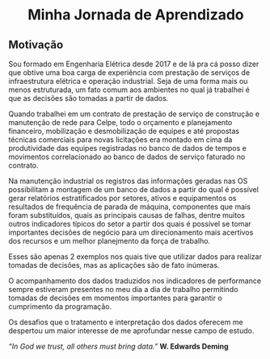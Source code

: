 <h1 align="center"> Minha Jornada de Aprendizado  </h1>

<h2 align="centre"><b>Motivação</b></h2>

Sou formado em Engenharia Elétrica desde 2017 e de lá pra cá posso dizer que obtive uma boa carga de experiência com prestação de serviços de infraestrutura elétrica e operação industrial. Seja de uma forma mais ou menos estruturada, um fato comum aos ambientes no qual já trabalhei é que as decisões são tomadas a partir de dados.

Quando trabalhei em um contrato de prestação de serviço de construção e manutenção de rede para Celpe, todo o orçamento e planejamento financeiro, mobilização e desmobilização de equipes e até propostas técnicas comerciais para novas licitações era montado em cima da produtividade das equipes registradas no banco de dados de tempos e movimentos correlacionado ao banco de dados de serviço faturado no contrato.

Na manutenção industrial os registros das informações geradas nas OS possibilitam a montagem de um banco de dados a partir do qual é possível gerar relatórios estratificados por setores, ativos e equipamentos os resultados de frequência de parada de máquina, componentes que mais foram substituídos, quais as principais causas de falhas, dentre muitos outros indicadores típicos do setor a partir dos quais é possível se tomar importantes decisões de negócio para um direcionamento mais acertivos dos recursos e um melhor planejmento da força de trabalho.

Esses são apenas 2 exemplos nos quais tive que utilizar dados para realizar tomadas de decisões, mas as aplicações são de fato inúmeras.

O acompanhamento dos dados traduzidos nos indicadores de performance sempre estiveram presentes no meu dia a dia de trabalho permitindo tomadas de decisões em momentos importantes para garantir o cumprimento da programação.

Os desafios que o tratamento e interpretação dos dados oferecem me despertou um maior interesse de me aprofundar nesse campo de estudo.

<i>“In God we trust, all others must bring data.”</i>
<b>W. Edwards Deming</b>


